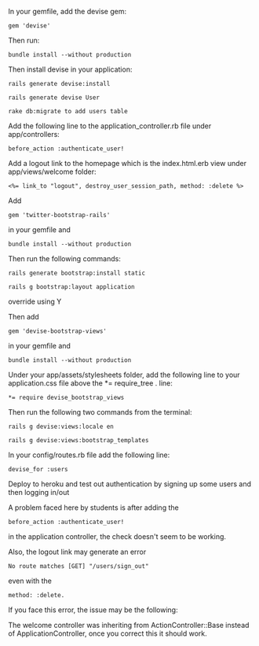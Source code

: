 In your gemfile, add the devise gem:

    gem 'devise'

Then run:

    bundle install --without production

Then install devise in your application:

    rails generate devise:install

    rails generate devise User

    rake db:migrate to add users table

Add the following line to the application_controller.rb file under app/controllers:

    before_action :authenticate_user!

Add a logout link to the homepage which is the index.html.erb view under app/views/welcome folder:

    <%= link_to "logout", destroy_user_session_path, method: :delete %>

Add 

    gem 'twitter-bootstrap-rails' 
    
in your gemfile and 

    bundle install --without production

Then run the following commands:

    rails generate bootstrap:install static

    rails g bootstrap:layout application

override using Y

Then add 

    gem 'devise-bootstrap-views' 

in your gemfile and 

    bundle install --without production

Under your app/assets/stylesheets folder, add the following line to your application.css file above the *= require_tree . line:

    *= require devise_bootstrap_views

Then run the following two commands from the terminal:

    rails g devise:views:locale en

    rails g devise:views:bootstrap_templates

In your config/routes.rb file add the following line:

    devise_for :users

Deploy to heroku and test out authentication by signing up some users and then logging in/out

A problem faced here by students is after adding the 

    before_action :authenticate_user! 

in the application controller, the check doesn't seem to be working. 

Also, the logout link may generate an error 

    No route matches [GET] "/users/sign_out" 

even with the 

    method: :delete. 

If you face this error, the issue may be the following: 

The welcome controller was inheriting from ActionController::Base instead of ApplicationController, 
once you correct this it should work.